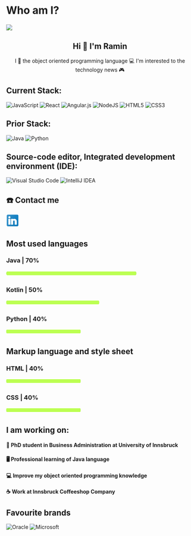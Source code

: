 


# Who am I?
<img align = "center" src ="https://github.com/raminabolghasemi/raminabolghasemi/assets/126275041/4fc50f64-3954-4cef-b605-5207cb9d2ddd.svg">

<h2 align ="center"> Hi 👋 I'm Ramin </h2>

<p align ="center"> I 💟 the object oriented programming language 💻 I'm  interested to the technology news  🎮</p>



<h2 align ="left"> Current Stack: </h2>

![JavaScript](https://img.shields.io/badge/javascript-%23323330.svg?style=for-the-badge&logo=javascript&logoColor=%23F7DF1E) 
![React](https://img.shields.io/badge/react-%2320232a.svg?style=for-the-badge&logo=react&logoColor=%2361DAFB) 
![Angular.js](https://img.shields.io/badge/angular.js-%23E23237.svg?style=for-the-badge&logo=angularjs&logoColor=white)
![NodeJS](https://img.shields.io/badge/node.js-6DA55F?style=for-the-badge&logo=node.js&logoColor=white) 
![HTML5](https://img.shields.io/badge/html5-%23E34F26.svg?style=for-the-badge&logo=html5&logoColor=white) 
![CSS3](https://img.shields.io/badge/css3-%231572B6.svg?style=for-the-badge&logo=css3&logoColor=white) 

<h2 align ="left">  Prior Stack: </h2>

![Java](https://img.shields.io/badge/java-%23ED8B00.svg?style=for-the-badge&logo=openjdk&logoColor=white) 
![Python](https://img.shields.io/badge/python-3670A0?style=for-the-badge&logo=python&logoColor=ffdd54)

<h2 align ="left"> Source-code editor, Integrated development environment (IDE):</h2>

![Visual Studio Code](https://img.shields.io/badge/Visual%20Studio%20Code-0078d7.svg?style=for-the-badge&logo=visual-studio-code&logoColor=white)
![IntelliJ IDEA](https://img.shields.io/badge/IntelliJIDEA-000000.svg?style=for-the-badge&logo=intellij-idea&logoColor=white)

<h2 align ="left"> ☎️ Contact me </h2>

<a href="https://at.linkedin.com/in/ramin-abolghasemi-komleh-b32510295"> <img src="https://github.com/raminabolghasemi/raminabolghasemi/blob/main/image/icons8-linkedin-logo-34.png?raw=true"> </a>

<h2 align ="left"> Most used languages </h2>
<h3 align ="left"> Java | 70% </h3> <img src ="https://github.com/raminabolghasemi/raminabolghasemi/blob/main/image/bar.png?raw=true" height= "16px" width="350px">
<h3 align ="left"> Kotlin | 50% </h3> <img src ="https://github.com/raminabolghasemi/raminabolghasemi/blob/main/image/bar.png?raw=true" height= "16px" width="250px">
<h3 align ="left"> Python | 40% </h3> <img src ="https://github.com/raminabolghasemi/raminabolghasemi/blob/main/image/bar.png?raw=true" height= "16px" width="200px">

<h2 align ="left"> Markup language and style sheet </h2>

<h3 align ="left"> HTML | 40% </h3> <img src ="https://github.com/raminabolghasemi/raminabolghasemi/blob/main/image/bar.png?raw=true" height= "16px" width="200px">
<h3 align ="left"> CSS | 40% </h3> <img src ="https://github.com/raminabolghasemi/raminabolghasemi/blob/main/image/bar.png?raw=true" height= "16px" width="200px">


<h2 align ="left"> I am working on: </h2>

<h4 align ="left"> 🎒 PhD student in Business Administration at University of Innsbruck </h4>
<h4 align ="left"> 🖥 Professional learning of Java language </h4>
<h4 align ="left"> 💻 Improve my object oriented programming knowledge </h4>
<h4 align ="left"> ☕️ Work at Innsbruck Coffeeshop Company </h4>

<h2 align ="left"> Favourite brands </h2>

![Oracle](https://img.shields.io/badge/Oracle-F80000?style=for-the-badge&logo=oracle&logoColor=white) ![Microsoft](https://img.shields.io/badge/Microsoft-0078D4?style=for-the-badge&logo=microsoft&logoColor=white) 
